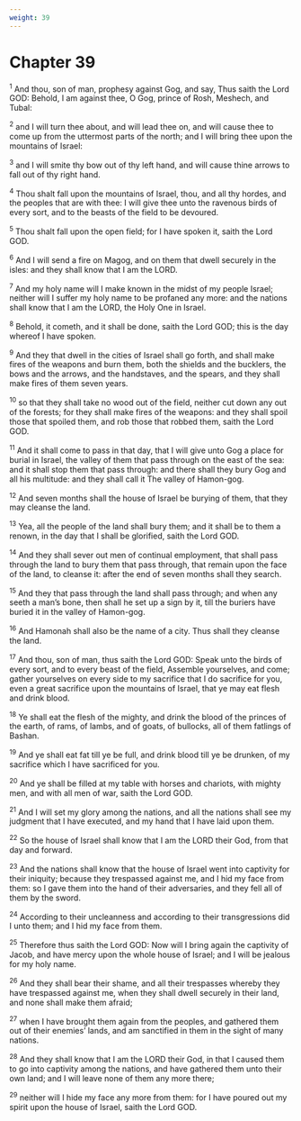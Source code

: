 ```yaml
---
weight: 39
---
```


# Chapter 39

<sup>1</sup> And thou, son of man, prophesy against Gog, and say, Thus saith the Lord GOD: Behold, I am against thee, O Gog, prince of Rosh, Meshech, and Tubal: 

<sup>2</sup> and I will turn thee about, and will lead thee on, and will cause thee to come up from the uttermost parts of the north; and I will bring thee upon the mountains of Israel: 

<sup>3</sup> and I will smite thy bow out of thy left hand, and will cause thine arrows to fall out of thy right hand. 

<sup>4</sup> Thou shalt fall upon the mountains of Israel, thou, and all thy hordes, and the peoples that are with thee: I will give thee unto the ravenous birds of every sort, and to the beasts of the field to be devoured. 

<sup>5</sup> Thou shalt fall upon the open field; for I have spoken it, saith the Lord GOD. 

<sup>6</sup> And I will send a fire on Magog, and on them that dwell securely in the isles: and they shall know that I am the LORD. 

<sup>7</sup> And my holy name will I make known in the midst of my people Israel; neither will I suffer my holy name to be profaned any more: and the nations shall know that I am the LORD, the Holy One in Israel. 

<sup>8</sup> Behold, it cometh, and it shall be done, saith the Lord GOD; this is the day whereof I have spoken. 

<sup>9</sup> And they that dwell in the cities of Israel shall go forth, and shall make fires of the weapons and burn them, both the shields and the bucklers, the bows and the arrows, and the handstaves, and the spears, and they shall make fires of them seven years. 

<sup>10</sup> so that they shall take no wood out of the field, neither cut down any out of the forests; for they shall make fires of the weapons: and they shall spoil those that spoiled them, and rob those that robbed them, saith the Lord GOD. 

<sup>11</sup> And it shall come to pass in that day, that I will give unto Gog a place for burial in Israel, the valley of them that pass through on the east of the sea: and it shall stop them that pass through: and there shall they bury Gog and all his multitude: and they shall call it The valley of Hamon-gog. 

<sup>12</sup> And seven months shall the house of Israel be burying of them, that they may cleanse the land. 

<sup>13</sup> Yea, all the people of the land shall bury them; and it shall be to them a renown, in the day that I shall be glorified, saith the Lord GOD. 

<sup>14</sup> And they shall sever out men of continual employment, that shall pass through the land to bury them that pass through, that remain upon the face of the land, to cleanse it: after the end of seven months shall they search. 

<sup>15</sup> And they that pass through the land shall pass through; and when any seeth a man’s bone, then shall he set up a sign by it, till the buriers have buried it in the valley of Hamon-gog. 

<sup>16</sup> And Hamonah shall also be the name of a city. Thus shall they cleanse the land. 

<sup>17</sup> And thou, son of man, thus saith the Lord GOD: Speak unto the birds of every sort, and to every beast of the field, Assemble yourselves, and come; gather yourselves on every side to my sacrifice that I do sacrifice for you, even a great sacrifice upon the mountains of Israel, that ye may eat flesh and drink blood. 

<sup>18</sup> Ye shall eat the flesh of the mighty, and drink the blood of the princes of the earth, of rams, of lambs, and of goats, of bullocks, all of them fatlings of Bashan. 

<sup>19</sup> And ye shall eat fat till ye be full, and drink blood till ye be drunken, of my sacrifice which I have sacrificed for you. 

<sup>20</sup> And ye shall be filled at my table with horses and chariots, with mighty men, and with all men of war, saith the Lord GOD. 

<sup>21</sup> And I will set my glory among the nations, and all the nations shall see my judgment that I have executed, and my hand that I have laid upon them. 

<sup>22</sup> So the house of Israel shall know that I am the LORD their God, from that day and forward. 

<sup>23</sup> And the nations shall know that the house of Israel went into captivity for their iniquity; because they trespassed against me, and I hid my face from them: so I gave them into the hand of their adversaries, and they fell all of them by the sword. 

<sup>24</sup> According to their uncleanness and according to their transgressions did I unto them; and I hid my face from them. 

<sup>25</sup> Therefore thus saith the Lord GOD: Now will I bring again the captivity of Jacob, and have mercy upon the whole house of Israel; and I will be jealous for my holy name. 

<sup>26</sup> And they shall bear their shame, and all their trespasses whereby they have trespassed against me, when they shall dwell securely in their land, and none shall make them afraid; 

<sup>27</sup> when I have brought them again from the peoples, and gathered them out of their enemies’ lands, and am sanctified in them in the sight of many nations. 

<sup>28</sup> And they shall know that I am the LORD their God, in that I caused them to go into captivity among the nations, and have gathered them unto their own land; and I will leave none of them any more there; 

<sup>29</sup> neither will I hide my face any more from them: for I have poured out my spirit upon the house of Israel, saith the Lord GOD. 


